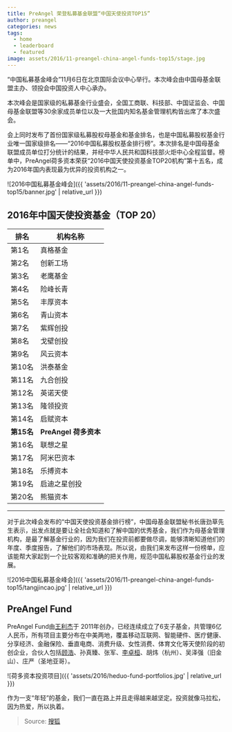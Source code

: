 ```yaml
---
title: PreAngel 荣登私募基金联盟“中国天使投资TOP15” 
author: preangel
categories: news
tags:
  - home
  - leaderboard
  - featured
image: assets/2016/11-preangel-china-angel-funds-top15/stage.jpg
---
```


“中国私募基金峰会”11月6日在北京国际会议中心举行。本次峰会由中国母基金联盟主办、领投会中国投资人中心承办。

本次峰会是国家级的私募基金行业盛会，全国工商联、科技部、中国证监会、中国母基金联盟等30余家成员单位以及一大批国内知名基金管理机构皆出席了本次盛会。

会上同时发布了首份国家级私募股权母基金和基金排名，也是中国私募股权基金行业唯一国家级排名——“2016中国私募股权基金排行榜”。本次排名是中国母基金联盟成员单位打分统计的结果，并经中华人民共和国科技部火炬中心全程监督。榜单中，PreAngel荷多资本荣获“2016中国天使投资基金TOP20机构”第十五名，成为2016年国内表现最为优异的投资机构之一。

![2016中国私募基金峰会]({{ 'assets/2016/11-preangel-china-angel-funds-top15/banner.jpg' | relative_url }})

## 2016年中国天使投资基金（TOP 20）

| 排名   | 机构名称 |
| ----- | ------- |
| 第1名  | 真格基金 |
| 第2名 | 创新工场 |
| 第3名 | 老鹰基金 |
| 第4名 | 险峰长青 |
| 第5名 | 丰厚资本 |
| 第6名 | 青山资本 |
| 第7名 | 紫辉创投 |
| 第8名 | 戈壁创投 |
| 第9名 | 风云资本 |
| 第10名 | 洪泰基金 |
| 第11名 | 九合创投 |
| 第12名 | 英诺天使 |
| 第13名 | 隆领投资 |
| 第14名 | 启赋资本 |
| **第15名** | **PreAngel 荷多资本** |
| 第16名 | 联想之星 |
| 第17名 | 阿米巴资本 |
| 第18名 | 乐搏资本 |
| 第19名 | 启迪之星创投 |
| 第20名 | 熊猫资本 |

-----

对于此次峰会发布的“中国天使投资基金排行榜”，中国母基金联盟秘书长唐劲草先生表示，出发点就是要让全社会知道和了解中国的优秀基金，我们作为母基金管理机构，是最了解基金行业的，因为我们在投资前都要做尽调，能够清晰知道他们的年度、季度报告，了解他们的市场表现。所以说，由我们来发布这样一份榜单，应该能帮大家起到一个比较客观和准确的把关作用，规范中国私募股权基金行业的发展。

![2016中国私募基金峰会]({{ 'assets/2016/11-preangel-china-angel-funds-top15/tangjincao.jpg' | relative_url }})

## PreAngel Fund

PreAngel Fund由[王利杰](/peoples/lijie-wang/)于 2011年创办，已经连续成立了6支子基金，共管理6亿人民币，所有项目主要分布在中美两地，覆盖移动互联网、智能硬件、医疗健康、分享经济、金融保险、垂直电商、消费升级、女性消费、体育文化等天使阶段的初创企业，合伙人包括[顾浩](/peoples/hao-gu/)、孙真臻、张军、[李卓桓](/peoples/huan-li/)、胡炜（杭州）、吴泽强（旧金山）、庄严（圣地亚哥）。

![荷多资本投资项目]({{ 'assets/2016/heduo-fund-portfolios.jpg' | relative_url }})

作为一支“年轻”的基金，我们一直在路上并且走得越来越坚定。投资就像马拉松，因为热爱，所以执着。

> Source: [搜狐](https://www.sohu.com/a/118290845_355047)
